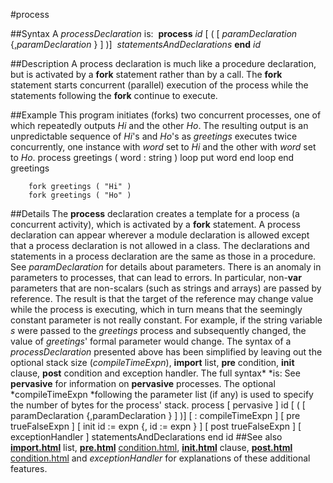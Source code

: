 
#process

##Syntax
A *processDeclaration* is:
 **process** *id* [ ( [ *paramDeclaration* {,*paramDeclaration* } ] )]  *statementsAndDeclarations* **end** *id*

##Description
A process declaration is much like a procedure declaration, but is activated by a **fork** statement rather than by a call. The **fork** statement starts concurrent (parallel) execution of the process while the statements following the **fork** continue to execute.

##Example
This program initiates (forks) two concurrent processes, one of which repeatedly outputs *Hi* and the other *Ho*. The resulting output is an unpredictable sequence of *Hi*'s and *Ho*'s as *greetings* executes twice concurrently, one instance with *word* set to *Hi* and the other with *word* set to *Ho*.
        process greetings ( word : string )
            loop
                put word
            end loop
        end greetings
        
        fork greetings ( "Hi" )
        fork greetings ( "Ho" )
##Details
The **process** declaration creates a template for a process (a concurrent activity), which is activated by a **fork** statement.
A process declaration can appear wherever a module declaration is allowed except that a process declaration is not allowed in a class. The declarations and statements in a process declaration are the same as those in a procedure.
See *paramDeclaration* for details about parameters. There is an anomaly in parameters to processes, that can lead to errors. In particular, non-**var** parameters that are non-scalars (such as strings and arrays) are passed by reference. The result is that the target of the reference may change value while the process is executing, which in turn means that the seemingly constant parameter is not really constant. For example, if the string variable *s* were passed to the *greetings* process and subsequently changed, the value of *greetings*' formal parameter would change.
The syntax of a *processDeclaration* presented above has been simplified by leaving out the optional stack size (*compileTimeExpn*), **import** list, **pre** condition, **init** clause, **post** condition and exception handler. 
The full syntax* *is:
See **pervasive** for information on **pervasive** processes. The optional *compileTimeExpn *following the parameter list (if any) is used to specify the number of bytes for the process' stack.
        process [ pervasive ] id
                [ ( [ paramDeclaration {,paramDeclaration } ] )]
                [ : compileTimeExpn ]
            [ pre trueFalseExpn ]
            [ init id := expn {, id := expn } ]
            [ post trueFalseExpn ]
            [ exceptionHandler ]
            statementsAndDeclarations
        end id
##See also
**[import.html](import)** list, **[pre.html](pre)** [condition.html](condition), **[init.html](init)** clause, **[post.html](post)** [condition.html](condition) and *exceptionHandler* for explanations of these additional features.
